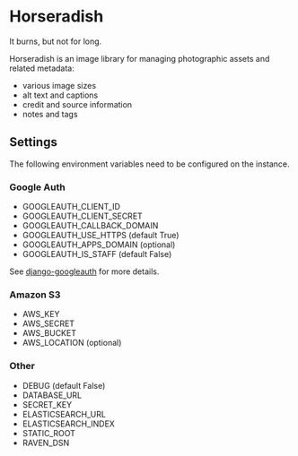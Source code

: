 # Horseradish

It burns, but not for long.

Horseradish is an image library for managing photographic assets and related metadata:

* various image sizes
* alt text and captions
* credit and source information
* notes and tags

## Settings

The following environment variables need to be configured on the instance.

### Google Auth

* GOOGLEAUTH_CLIENT_ID
* GOOGLEAUTH_CLIENT_SECRET
* GOOGLEAUTH_CALLBACK_DOMAIN
* GOOGLEAUTH_USE_HTTPS (default True)
* GOOGLEAUTH_APPS_DOMAIN (optional)
* GOOGLEAUTH_IS_STAFF (default False)

See [django-googleauth](https://github.com/jcarbaugh/django-googleauth) for more details.


### Amazon S3

* AWS_KEY
* AWS_SECRET
* AWS_BUCKET
* AWS_LOCATION (optional)


### Other

* DEBUG (default False)
* DATABASE_URL
* SECRET_KEY
* ELASTICSEARCH_URL
* ELASTICSEARCH_INDEX
* STATIC_ROOT
* RAVEN_DSN
